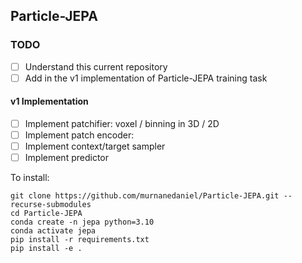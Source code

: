 ## Particle-JEPA

### TODO

- [ ] Understand this current repository
- [ ] Add in the v1 implementation of Particle-JEPA training task

#### v1 Implementation
- [ ] Implement patchifier: voxel / binning in 3D / 2D
- [ ] Implement patch encoder: 
- [ ] Implement context/target sampler
- [ ] Implement predictor

To install:
```
git clone https://github.com/murnanedaniel/Particle-JEPA.git --recurse-submodules
cd Particle-JEPA
conda create -n jepa python=3.10
conda activate jepa
pip install -r requirements.txt
pip install -e .
```
